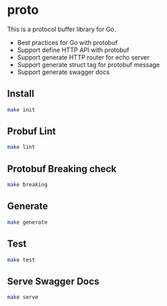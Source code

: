 proto
===

This is a protocol buffer library for Go.

- Best practices for Go with protobuf
- Support define HTTP API with protobuf
- Support generate HTTP router for echo server
- Support generate struct tag for protobuf message
- Support generate swagger docs

Install
---

```bash
make init
```

Probuf Lint
---

```bash
make lint
```

Protobuf Breaking check
---

```bash
make breaking
```

Generate
---

```bash
make generate
```

Test
---

```bash
make test
```

Serve Swagger Docs
---

```bash
make serve
```
